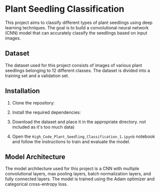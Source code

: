# Plant Seedling Classification

This project aims to classify different types of plant seedlings using deep learning techniques. The goal is to build a convolutional neural network (CNN) model that can accurately classify the seedlings based on input images.

## Dataset

The dataset used for this project consists of images of various plant seedlings belonging to 12 different classes. The dataset is divided into a training set and a validation set.

## Installation

1. Clone the repository:
2. Install the required dependencies:
   
4. Download the dataset and place it in the appropriate directory. not included as it's too much data)
5. Open the `High_Code_Plant_Seedling_Classification_1.ipynb` notebook and follow the instructions to train and evaluate the model.

## Model Architecture

The model architecture used for this project is a CNN with multiple convolutional layers, max pooling layers, batch normalization layers, and fully connected layers. The model is trained using the Adam optimizer and categorical cross-entropy loss.

